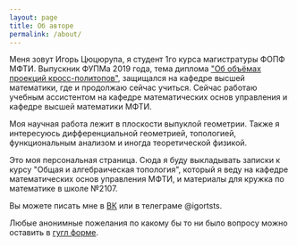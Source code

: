 ```yaml
---
layout: page
title: Об авторе
permalink: /about/
---
```


Меня зовут Игорь Цюцюрупа, я студент 1го курса магистратуры ФОПФ МФТИ. Выпускник ФУПМа 2019 года, тема диплома ["Об объёмах проекций кросс-политопов"](https://github.com/igortsts/bachelor-thesis/blob/master/main.pdf), защищался на кафедре высшей математики, где и продолжаю сейчас учиться. Сейчас работаю учебным ассистентом на кафедре математических основ управления и кафедре высшей математики МФТИ.

Моя научная работа лежит в плоскости выпуклой геометрии. Также я интересуюсь дифференциальной геометрией, топологией, функциональным анализом и иногда теоретической физикой.

Это моя персональная страница. Сюда я буду выкладывать записки к курсу "Общая и алгебраическая топология", который я веду на кафедре математических основ управления МФТИ, и материалы для кружка по математике в школе №2107.

Вы можете писать мне в [ВК][vk] или в телеграме @igortsts.

Любые анонимные пожелания по какому бы то ни было вопросу можно оставить в [гугл форме](https://docs.google.com/forms/d/1IloXQKi5Pi6RlVf3uvSYoxrbiNnS4b3bD4C1Ln1KIRQ).

[vk]: https://www.vk.com/igortsts
[inst]: https://www.instagram.com/igortsts
